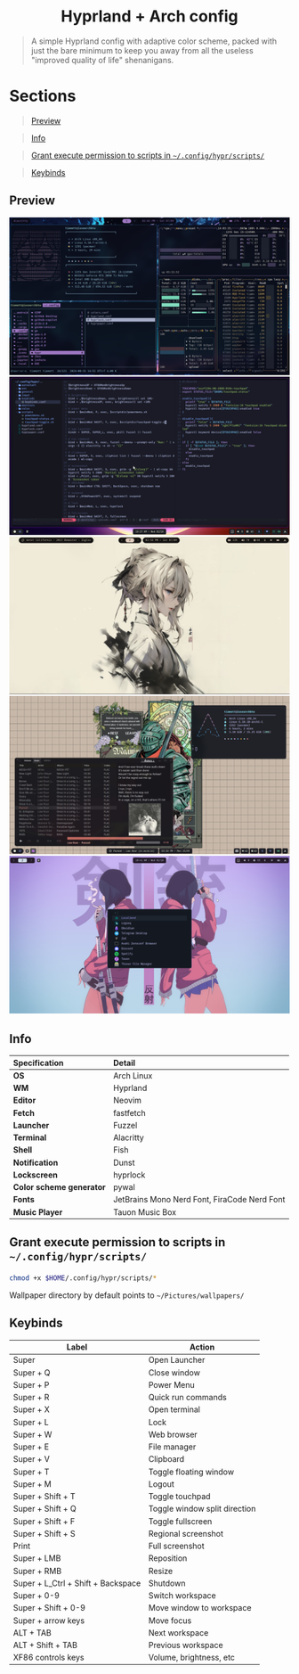 <h1 align=center>Hyprland + Arch config</h1>

> A simple Hyprland config with adaptive color scheme, packed with just the bare minimum to keep you away from all the useless "improved quality of life" shenanigans.

# Sections
> [Preview](#preview)

> [Info](#info)

> [Grant execute permission to scripts in `~/.config/hypr/scripts/`](#grant-execute-permission-to-scripts-in-confighyprscripts)

> [Keybinds](#keybinds)

## Preview

![preview1](./assets/preview1.png)
![preview2](./assets/preview2.png)
![preview4](./assets/preview4.png)
![preview3](./assets/preview3.png)
![preview5](./assets/preview5.png)

## Info
|**Specification**|**Detail**|
|:------|:-------|
|**OS**| Arch Linux|
|**WM** | Hyprland|
|**Editor**| Neovim|
|**Fetch**| fastfetch|
|**Launcher**| Fuzzel|
|**Terminal**| Alacritty|
|**Shell**| Fish|
|**Notification**| Dunst|
|**Lockscreen**| hyprlock|
|**Color scheme generator**| pywal|
|**Fonts**| JetBrains Mono Nerd Font, FiraCode Nerd Font|
|**Music Player**| Tauon Music Box|

## Grant execute permission to scripts in `~/.config/hypr/scripts/`
```bash
chmod +x $HOME/.config/hypr/scripts/*
```
Wallpaper directory by default points to `~/Pictures/wallpapers/`

## Keybinds
| Label | Action |
| --- | --- |
|Super| Open Launcher|
|Super + Q| Close window|
|Super + P| Power Menu|
|Super + R| Quick run commands|
|Super + X| Open terminal|
|Super + L| Lock|
|Super + W| Web browser|
|Super + E| File manager|
|Super + V| Clipboard|
|Super + T| Toggle floating window|
|Super + M| Logout|
|Super + Shift + T| Toggle touchpad|
|Super + Shift + Q| Toggle window split direction|
|Super + Shift + F| Toggle fullscreen|
|Super + Shift + S| Regional screenshot|
|Print| Full screenshot|
|Super + LMB| Reposition|
|Super + RMB| Resize|
|Super + L_Ctrl + Shift + Backspace| Shutdown|
|Super + 0-9| Switch workspace|
|Super + Shift + 0-9| Move window to workspace|
|Super + arrow keys| Move focus|
|ALT + TAB| Next workspace|
|ALT + Shift + TAB| Previous workspace|
|XF86 controls keys| Volume, brightness, etc|

